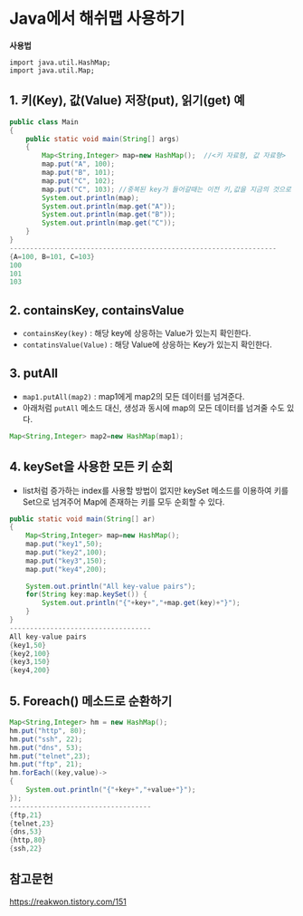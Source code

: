 # Java에서 해쉬맵 사용하기
<strong>사용법</strong>
```
import java.util.HashMap;
import java.util.Map;
```

## 1. 키(Key), 값(Value) 저장(put), 읽기(get) 예

```java
public class Main 
{
	public static void main(String[] args)
    {
		Map<String,Integer> map=new HashMap();	//<키 자료형, 값 자료형>
		map.put("A", 100);
		map.put("B", 101);
		map.put("C", 102);
		map.put("C", 103); //중복된 key가 들어갈때는 이전 키,값을 지금의 것으로 업데이트
		System.out.println(map);
		System.out.println(map.get("A"));
		System.out.println(map.get("B"));
		System.out.println(map.get("C"));
	}
}
------------------------------------------------------------------
{A=100, B=101, C=103}
100
101
103
```
## 2. containsKey, containsValue
- <code>containsKey(key)</code> : 해당 key에 상응하는 Value가 있는지 확인한다.
- <code>contatinsValue(Value)</code> : 해당 Value에 상응하는 Key가 있는지 확인한다.

## 3. putAll
- <code>map1.putAll(map2)</code> : map1에게 map2의 모든 데이터를 넘겨준다.
- 아래처럼 <code>putAll</code> 메소드 대신, 생성과 동시에 map의 모든 데이터를 넘겨줄 수도 있다.
```java
Map<String,Integer> map2=new HashMap(map1);
```

## 4. keySet을 사용한 모든 키 순회
- list처럼 증가하는 index를 사용할 방법이 없지만 keySet 메소드를 이용하여 키를 Set으로 넘겨주어 Map에 존재하는 키를 모두 순회할 수 있다.
```java
public static void main(String[] ar) 
{
	Map<String,Integer> map=new HashMap();
	map.put("key1",50);
	map.put("key2",100);
	map.put("key3",150);
	map.put("key4",200);
		
	System.out.println("All key-value pairs");
	for(String key:map.keySet()) {
		System.out.println("{"+key+","+map.get(key)+"}");
	}
}
-----------------------------------
All key-value pairs
{key1,50}
{key2,100}
{key3,150}
{key4,200}
```

## 5. Foreach() 메소드로 순환하기

```java
Map<String,Integer> hm = new HashMap();
hm.put("http", 80);
hm.put("ssh", 22);
hm.put("dns", 53);
hm.put("telnet",23);
hm.put("ftp", 21);
hm.forEach((key,value)->
{
    System.out.println("{"+key+","+value+"}");
});
-----------------------------------
{ftp,21}
{telnet,23}
{dns,53}
{http,80}
{ssh,22}
```

## 참고문헌
https://reakwon.tistory.com/151
